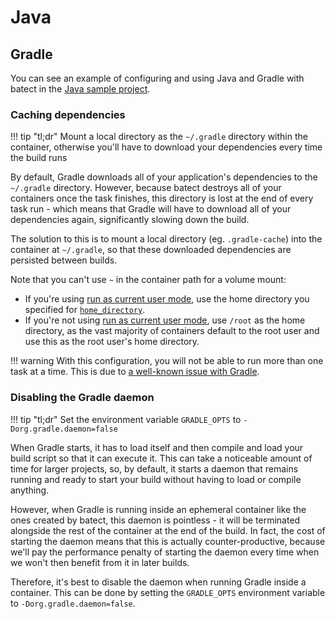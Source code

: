 # Java

## Gradle

You can see an example of configuring and using Java and Gradle with batect in the [Java sample project](https://github.com/charleskorn/batect-sample-java).

### Caching dependencies

!!! tip "tl;dr"
    Mount a local directory as the `~/.gradle` directory within the container, otherwise you'll have to download your dependencies every time the build
    runs

By default, Gradle downloads all of your application's dependencies to the `~/.gradle` directory. However, because batect destroys all of your containers once
the task finishes, this directory is lost at the end of every task run - which means that Gradle will have to download all of your dependencies again,
significantly slowing down the build.

The solution to this is to mount a local directory (eg. `.gradle-cache`) into the container at `~/.gradle`, so that these downloaded dependencies are
persisted between builds.

Note that you can't use `~` in the container path for a volume mount:

* If you're using [run as current user mode](../tips/BuildArtifactsOwnedByRoot.md), use the home directory you specified for [`home_directory`](../config/Containers.md#run_as_current_user).
* If you're not using [run as current user mode](../tips/BuildArtifactsOwnedByRoot.md), use `/root` as the home directory, as the vast majority of containers
  default to the root user and use this as the root user's home directory.

!!! warning
    With this configuration, you will not be able to run more than one task at a time. This is due to [a well-known issue with Gradle](https://github.com/gradle/gradle/issues/851).

### Disabling the Gradle daemon

!!! tip "tl;dr"
    Set the environment variable `GRADLE_OPTS` to `-Dorg.gradle.daemon=false`

When Gradle starts, it has to load itself and then compile and load your build script so that it can execute it. This can take a noticeable amount of time for
larger projects, so, by default, it starts a daemon that remains running and ready to start your build without having to load or compile anything.

However, when Gradle is running inside an ephemeral container like the ones created by batect, this daemon is pointless - it will be terminated alongside the
rest of the container at the end of the build. In fact, the cost of starting the daemon means that this is actually counter-productive, because we'll pay the
performance penalty of starting the daemon every time when we won't then benefit from it in later builds.

Therefore, it's best to disable the daemon when running Gradle inside a container. This can be done by setting the `GRADLE_OPTS` environment variable to
`-Dorg.gradle.daemon=false`.

